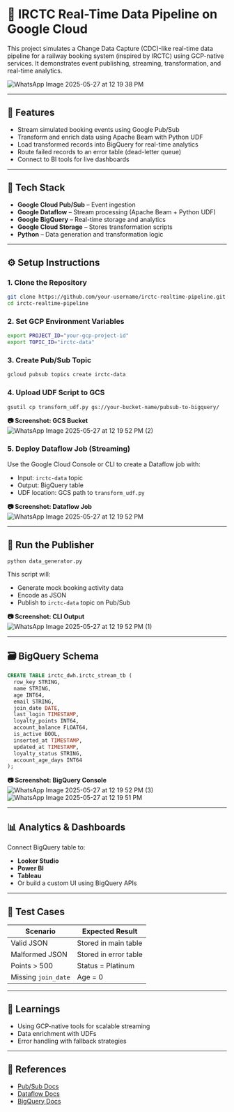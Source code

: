 # 🚄 IRCTC Real-Time Data Pipeline on Google Cloud

This project simulates a Change Data Capture (CDC)-like real-time data pipeline for a railway booking system (inspired by IRCTC) using GCP-native services. It demonstrates event publishing, streaming, transformation, and real-time analytics.

![WhatsApp Image 2025-05-27 at 12 19 38 PM](https://github.com/user-attachments/assets/d4b25d4a-d8d6-4913-938b-caf8ee087b38)


---

## 📌 Features

* Stream simulated booking events using Google Pub/Sub
* Transform and enrich data using Apache Beam with Python UDF
* Load transformed records into BigQuery for real-time analytics
* Route failed records to an error table (dead-letter queue)
* Connect to BI tools for live dashboards

---

## 🧰 Tech Stack

* **Google Cloud Pub/Sub** – Event ingestion
* **Google Dataflow** – Stream processing (Apache Beam + Python UDF)
* **Google BigQuery** – Real-time storage and analytics
* **Google Cloud Storage** – Stores transformation scripts
* **Python** – Data generation and transformation logic

---

## ⚙️ Setup Instructions

### 1. Clone the Repository

```bash
git clone https://github.com/your-username/irctc-realtime-pipeline.git
cd irctc-realtime-pipeline
```

### 2. Set GCP Environment Variables

```bash
export PROJECT_ID="your-gcp-project-id"
export TOPIC_ID="irctc-data"
```

### 3. Create Pub/Sub Topic

```bash
gcloud pubsub topics create irctc-data
```

### 4. Upload UDF Script to GCS

```bash
gsutil cp transform_udf.py gs://your-bucket-name/pubsub-to-bigquery/
```

**📷 Screenshot: GCS Bucket**
![WhatsApp Image 2025-05-27 at 12 19 52 PM (2)](https://github.com/user-attachments/assets/61542455-821d-4cf9-b969-1ab7d0b0c6de)


### 5. Deploy Dataflow Job (Streaming)

Use the Google Cloud Console or CLI to create a Dataflow job with:

* Input: `irctc-data` topic
* Output: BigQuery table
* UDF location: GCS path to `transform_udf.py`

**📷 Screenshot: Dataflow Job**
![WhatsApp Image 2025-05-27 at 12 19 52 PM](https://github.com/user-attachments/assets/7bad43c7-d379-45d4-b5c8-0d8b64794c87)


---

## 🚀 Run the Publisher

```bash
python data_generator.py
```

This script will:

* Generate mock booking activity data
* Encode as JSON
* Publish to `irctc-data` topic on Pub/Sub

**📷 Screenshot: CLI Output**
![WhatsApp Image 2025-05-27 at 12 19 52 PM (1)](https://github.com/user-attachments/assets/fe8e572e-5994-464b-a8df-701173463786)


---

## 🗃️ BigQuery Schema

```sql
CREATE TABLE irctc_dwh.irctc_stream_tb (
  row_key STRING,
  name STRING,
  age INT64,
  email STRING,
  join_date DATE,
  last_login TIMESTAMP,
  loyalty_points INT64,
  account_balance FLOAT64,
  is_active BOOL,
  inserted_at TIMESTAMP,
  updated_at TIMESTAMP,
  loyalty_status STRING,
  account_age_days INT64
);
```

**📷 Screenshot: BigQuery Console**
![WhatsApp Image 2025-05-27 at 12 19 52 PM (3)](https://github.com/user-attachments/assets/7a42645f-0b4d-41b2-83ae-233707d53144)
![WhatsApp Image 2025-05-27 at 12 19 51 PM](https://github.com/user-attachments/assets/93d502e5-0724-4484-ba5f-48e9d287983d)



---

## 📊 Analytics & Dashboards

Connect BigQuery table to:

* **Looker Studio**
* **Power BI**
* **Tableau**
* Or build a custom UI using BigQuery APIs

---

## 🧪 Test Cases

| Scenario            | Expected Result       |
| ------------------- | --------------------- |
| Valid JSON          | Stored in main table  |
| Malformed JSON      | Stored in error table |
| Points > 500        | Status = Platinum     |
| Missing `join_date` | Age = 0               |

---

## 🧠 Learnings

* Using GCP-native tools for scalable streaming
* Data enrichment with UDFs
* Error handling with fallback strategies

---

## 📎 References

* [Pub/Sub Docs](https://cloud.google.com/pubsub/docs)
* [Dataflow Docs](https://cloud.google.com/dataflow/docs)
* [BigQuery Docs](https://cloud.google.com/bigquery/docs)
